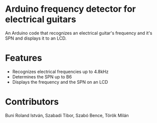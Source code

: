 # Arduino frequency detector for electrical guitars

An Arduino code that recognizes an electrical guitar's frequency and it's SPN and displays it to an LCD.

# Features

<ul>

  <li>
  Recognizes electrical frequencies up to 4.8kHz
  </li>
  <li>
  Determines the SPN up to B6
  </li>
  <li>
  Displays the frequency and the SPN on an LCD
  </li>

</ul>

# Contributors

Buni Roland István, Szabadi Tibor, Szabó Bence, Török Milán
